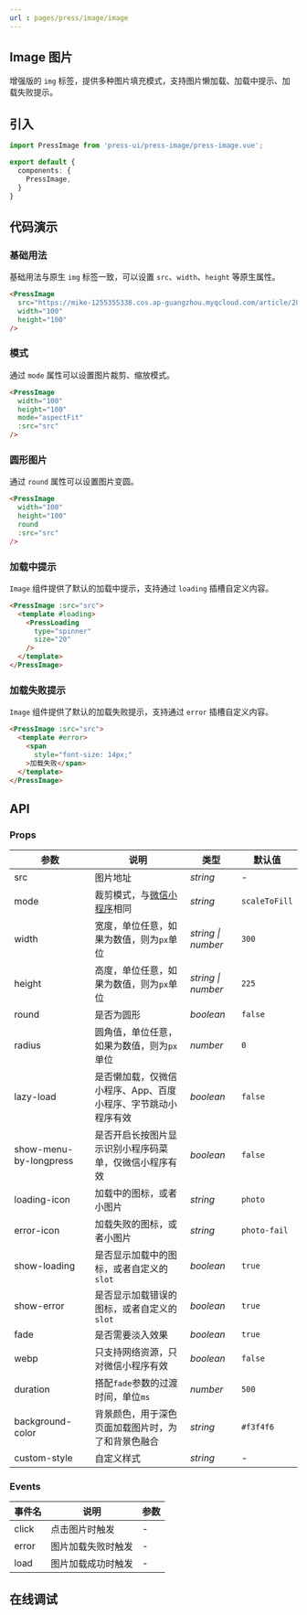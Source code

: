 ```yaml
---
url : pages/press/image/image
---
```


## Image 图片

增强版的 `img` 标签，提供多种图片填充模式，支持图片懒加载、加载中提示、加载失败提示。

## 引入

```ts
import PressImage from 'press-ui/press-image/press-image.vue';

export default {
  components: {
    PressImage,
  }
}
```

## 代码演示

### 基础用法

基础用法与原生 `img` 标签一致，可以设置 `src`、`width`、`height` 等原生属性。

```html
<PressImage
  src="https://mike-1255355338.cos.ap-guangzhou.myqcloud.com/article/2023/10/own_mike_356f9fd1f505c35fa6.jpg"
  width="100"
  height="100"
/>
```

### 模式

通过 `mode` 属性可以设置图片裁剪、缩放模式。

```html
<PressImage
  width="100"
  height="100"
  mode="aspectFit"
  :src="src"
/>
```

### 圆形图片

通过 `round` 属性可以设置图片变圆。

```html
<PressImage
  width="100"
  height="100"
  round
  :src="src"
/>
```
### 加载中提示

`Image` 组件提供了默认的加载中提示，支持通过 `loading` 插槽自定义内容。

```html
<PressImage :src="src">
  <template #loading>
    <PressLoading
      type="spinner"
      size="20"
    />
  </template>
</PressImage>
```

### 加载失败提示

`Image` 组件提供了默认的加载失败提示，支持通过 `error` 插槽自定义内容。

```html
<PressImage :src="src">
  <template #error>
    <span
      style="font-size: 14px;"
    >加载失败</span>
  </template>
</PressImage>
```


## API

### Props

| 参数                   | 说明                                                                                                | 类型               | 默认值        |
| ---------------------- | --------------------------------------------------------------------------------------------------- | ------------------ | ------------- |
| src                    | 图片地址                                                                                            | _string_           | -             |
| mode                   | 裁剪模式，与[微信小程序](https://developers.weixin.qq.com/miniprogram/dev/component/image.html)相同 | _string_           | `scaleToFill` |
| width                  | 宽度，单位任意，如果为数值，则为`px`单位                                                            | _string \| number_ | `300`         |
| height                 | 高度，单位任意，如果为数值，则为`px`单位                                                            | _string \| number_ | `225`         |
| round                  | 是否为圆形                                                                                          | _boolean_          | `false`       |
| radius                 | 圆角值，单位任意，如果为数值，则为`px`单位                                                          | _number_           | `0`           |
| lazy-load              | 是否懒加载，仅微信小程序、App、百度小程序、字节跳动小程序有效                                       | _boolean_          | `false`       |
| show-menu-by-longpress | 是否开启长按图片显示识别小程序码菜单，仅微信小程序有效                                              | _boolean_          | `false`       |
| loading-icon           | 加载中的图标，或者小图片                                                                            | _string_           | `photo`       |
| error-icon             | 加载失败的图标，或者小图片                                                                          | _string_           | `photo-fail`  |
| show-loading           | 是否显示加载中的图标，或者自定义的`slot`                                                            | _boolean_          | `true`        |
| show-error             | 是否显示加载错误的图标，或者自定义的`slot`                                                          | _boolean_          | `true`        |
| fade                   | 是否需要淡入效果                                                                                    | _boolean_          | `true`        |
| webp                   | 只支持网络资源，只对微信小程序有效                                                                  | _boolean_          | `false`       |
| duration               | 搭配`fade`参数的过渡时间，单位`ms`                                                                  | _number_           | `500`         |
| background-color       | 背景颜色，用于深色页面加载图片时，为了和背景色融合                                                  | _string_           | `#f3f4f6`     |
| custom-style           | 自定义样式                                                                                          | _string_           | -             |



### Events

| 事件名 | 说明               | 参数 |
| ------ | ------------------ | ---- |
| click  | 点击图片时触发     | -    |
| error  | 图片加载失败时触发 | -    |
| load   | 图片加载成功时触发 | -    |

## 在线调试

<debug-online />
